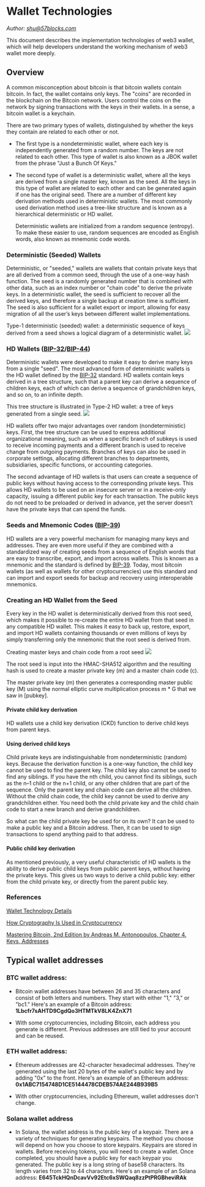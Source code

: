 # Wallet Technologies

*Author: shu@57blocks.com*

This document describes the implementation technologies of web3 wallet, which will help developers understand the working mechanism of web3 wallet more deeply.

## Overview

A common misconception about bitcoin is that bitcoin wallets contain bitcoin. In fact, the wallet contains only keys. The "coins" are recorded in the blockchain on the Bitcoin network. Users control the coins on the network by signing transactions with the keys in their wallets. In a sense, a bitcoin wallet is a keychain.

There are two primary types of wallets, distinguished by whether the keys they contain are related to each other or not.

* The first type is a nondeterministic wallet, where each key is independently generated from a random number. The keys are not related to each other. This type of wallet is also known as a JBOK wallet from the phrase "Just a Bunch Of Keys."

* The second type of wallet is a deterministic wallet, where all the keys are derived from a single master key, known as the seed. All the keys in this type of wallet are related to each other and can be generated again if one has the original seed. There are a number of different key derivation methods used in deterministic wallets. The most commonly used derivation method uses a tree-like structure and is known as a hierarchical deterministic or HD wallet.

    Deterministic wallets are initialized from a random sequence (entropy). To make these easier to use, random sequences are encoded as English words, also known as mnemonic code words.

### Deterministic (Seeded) Wallets

Deterministic, or "seeded," wallets are wallets that contain private keys that are all derived from a common seed, through the use of a one-way hash function. The seed is a randomly generated number that is combined with other data, such as an index number or "chain code" to derive the private keys. In a deterministic wallet, the seed is sufficient to recover all the derived keys, and therefore a single backup at creation time is sufficient. The seed is also sufficient for a wallet export or import, allowing for easy migration of all the user’s keys between different wallet implementations.

Type-1 deterministic (seeded) wallet: a deterministic sequence of keys derived from a seed shows a logical diagram of a deterministic wallet.
![](../../assets/images/Web3WalletsAndWalletAddress/deterministic-wallet.png)

### HD Wallets ([BIP-32](https://github.com/bitcoin/bips/blob/master/bip-0032.mediawiki)/[BIP-44](https://github.com/bitcoin/bips/blob/master/bip-0044.mediawiki))

Deterministic wallets were developed to make it easy to derive many keys from a single "seed". The most advanced form of deterministic wallets is the HD wallet defined by the [BIP-32](https://github.com/bitcoin/bips/blob/master/bip-0032.mediawiki) standard. HD wallets contain keys derived in a tree structure, such that a parent key can derive a sequence of children keys, each of which can derive a sequence of grandchildren keys, and so on, to an infinite depth.

This tree structure is illustrated in Type-2 HD wallet: a tree of keys generated from a single seed.
![](../../assets/images/Web3WalletsAndWalletAddress/HD-wallet.png)

HD wallets offer two major advantages over random (nondeterministic) keys. First, the tree structure can be used to express additional organizational meaning, such as when a specific branch of subkeys is used to receive incoming payments and a different branch is used to receive change from outgoing payments. Branches of keys can also be used in corporate settings, allocating different branches to departments, subsidiaries, specific functions, or accounting categories.

The second advantage of HD wallets is that users can create a sequence of public keys without having access to the corresponding private keys. This allows HD wallets to be used on an insecure server or in a receive-only capacity, issuing a different public key for each transaction. The public keys do not need to be preloaded or derived in advance, yet the server doesn’t have the private keys that can spend the funds.

### Seeds and Mnemonic Codes ([BIP-39](https://github.com/bitcoin/bips/blob/master/bip-0039.mediawiki))

HD wallets are a very powerful mechanism for managing many keys and addresses. They are even more useful if they are combined with a standardized way of creating seeds from a sequence of English words that are easy to transcribe, export, and import across wallets. This is known as a mnemonic and the standard is defined by [BIP-39](https://github.com/bitcoin/bips/blob/master/bip-0039.mediawiki). Today, most bitcoin wallets (as well as wallets for other cryptocurrencies) use this standard and can import and export seeds for backup and recovery using interoperable mnemonics.

### Creating an HD Wallet from the Seed

Every key in the HD wallet is deterministically derived from this root seed, which makes it possible to re-create the entire HD wallet from that seed in any compatible HD wallet. This makes it easy to back up, restore, export, and import HD wallets containing thousands or even millions of keys by simply transferring only the mnemonic that the root seed is derived from.

Creating master keys and chain code from a root seed
![](../../assets/images/Web3WalletsAndWalletAddress/Creating-master-keys-and-chain-code-from-a-root-seed.png)

The root seed is input into the HMAC-SHA512 algorithm and the resulting hash is used to create a master private key (m) and a master chain code (c).

The master private key (m) then generates a corresponding master public key (M) using the normal elliptic curve multiplication process m * G that we saw in [pubkey].

#### Private child key derivation

HD wallets use a child key derivation (CKD) function to derive child keys from parent keys.

#### Using derived child keys

Child private keys are indistinguishable from nondeterministic (random) keys. Because the derivation function is a one-way function, the child key cannot be used to find the parent key. The child key also cannot be used to find any siblings. If you have the nth child, you cannot find its siblings, such as the n–1 child or the n+1 child, or any other children that are part of the sequence. Only the parent key and chain code can derive all the children. Without the child chain code, the child key cannot be used to derive any grandchildren either. You need both the child private key and the child chain code to start a new branch and derive grandchildren.

So what can the child private key be used for on its own? It can be used to make a public key and a Bitcoin address. Then, it can be used to sign transactions to spend anything paid to that address.

#### Public child key derivation

As mentioned previously, a very useful characteristic of HD wallets is the ability to derive public child keys from public parent keys, without having the private keys. This gives us two ways to derive a child public key: either from the child private key, or directly from the parent public key.

### References

[Wallet Technology Details](https://github.com/bitcoinbook/bitcoinbook/blob/develop/ch05.asciidoc#wallet-technology-details)

[How Cryptography Is Used in Cryptocurrency](https://www.worldcryptoindex.com/how-cryptography-is-used-cryptocurrency/)

[Mastering Bitcoin, 2nd Edition by Andreas M. Antonopoulos, Chapter 4. Keys, Addresses](https://www.oreilly.com/library/view/mastering-bitcoin-2nd/9781491954379/ch04.html)

## Typical wallet addresses

### BTC wallet address:

* Bitcoin wallet addresses have between 26 and 35 characters and consist of both letters and numbers. They start with either "1," "3," or "bc1." Here's an example of a Bitcoin address:
**1Lbcfr7sAHTD9CgdQo3HTMTkV8LK4ZnX71**

* With some cryptocurrencies, including Bitcoin, each address you generate is different. Previous addresses are still tied to your account and can be reused. 

### ETH wallet address:
* Ethereum addresses are 42-character hexadecimal addresses. They're generated using the last 20 bytes of the wallet's public key and by adding "0x" to the front. Here's an example of an Ethereum address:
**0x1ABC7154748D1CE5144478CDEB574AE244B939B5**

* With other cryptocurrencies, including Ethereum, wallet addresses don't change.

### Solana wallet address

* In Solana, the wallet address is the public key of a keypair. There are a variety of techniques for generating keypairs. The method you choose will depend on how you choose to store keypairs. Keypairs are stored in wallets. Before receiving tokens, you will need to create a wallet. Once completed, you should have a public key for each keypair you generated. The public key is a long string of base58 characters. Its length varies from 32 to 44 characters. Here's an example of an Solana address:
**E645TckHQnDcavVv92Etc6xSWQaq8zzPtPRGBheviRAk**